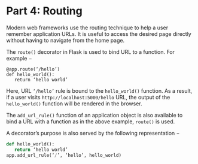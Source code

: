# Part 4: Routing
Modern web frameworks use the routing technique to help a user remember application URLs. It is useful to access the desired page directly without having to navigate from the home page.

The `route()` decorator in Flask is used to bind URL to a function. For example −
```pyrhon
@app.route(‘/hello’)
def hello_world():
   return ‘hello world’
```
Here, URL `‘/hello’` rule is bound to the `hello_world()` function. As a result, if a user visits `http://localhost:5000/hello` URL, the output of the `hello_world()` function will be rendered in the browser.

The `add_url_rule()` function of an application object is also available to bind a URL with a function as in the above example, `route()` is used.

A decorator’s purpose is also served by the following representation −
```python
def hello_world():
   return ‘hello world’
app.add_url_rule(‘/’, ‘hello’, hello_world)
```

